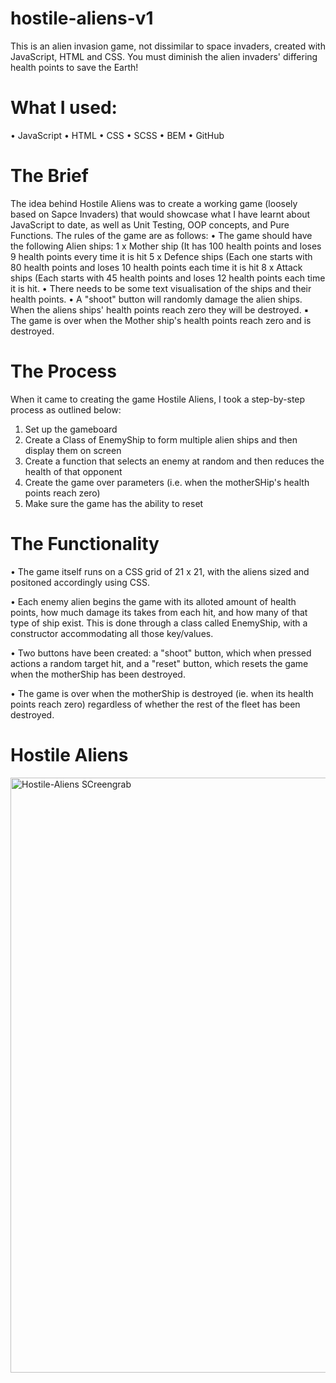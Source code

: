 # hostile-aliens-v1
This is an alien invasion game, not dissimilar to space invaders, created with JavaScript, HTML and CSS. You must diminish the alien invaders' differing health points to save the Earth!

# What I used:
•	JavaScript
•	HTML
•	CSS
•	SCSS
•	BEM
•	GitHub

# The Brief
The idea behind Hostile Aliens was to create a working game (loosely based on Sapce Invaders) that would showcase what I have learnt about JavaScript to date, as well as Unit Testing, OOP concepts, and Pure Functions. The rules of the game are as follows:
• The game should have the following Alien ships:
  1 x Mother ship (It has 100 health points and loses 9 health points every time it is hit
  5 x Defence ships (Each one starts with 80 health points and loses 10 health points each time it is hit
  8 x Attack ships (Each starts with 45 health points and loses 12 health points each time it is hit. 
• There needs to be some text visualisation of the ships and their health points.
• A "shoot" button will randomly damage the alien ships. When the aliens ships' health points reach zero they will be destroyed. 
▪ The game is over when the Mother ship's health points reach zero and is destroyed.

# The Process
When it came to creating the game Hostile Aliens, I took a step-by-step process as outlined below:
1.	Set up the gameboard
2.	Create a Class of EnemyShip to form multiple alien ships and then display them on screen
3.	Create a function that selects an enemy at random and then reduces the health of that opponent 
4.	Create the game over parameters (i.e. when the motherSHip's health points reach zero)
5.	Make sure the game has the ability to reset

# The Functionality
•	The game itself runs on a CSS grid of 21 x 21, with the aliens sized and positoned accordingly using CSS.

•	Each enemy alien begins the game with its alloted amount of health points, how much damage its takes from each hit, and how many of that type of ship exist. This is done through a class called EnemyShip, with a constructor accommodating all those key/values.

•	Two buttons have been created: a "shoot" button, which when pressed actions a random target hit, and a "reset" button, which resets the game when the motherShip has been destroyed.

•	The game is over when the motherShip is destroyed (ie. when its health points reach zero) regardless of whether the rest of the fleet has been destroyed.

# Hostile Aliens
<img width="952" alt="Hostile-Aliens SCreengrab" src="https://user-images.githubusercontent.com/93707792/167137234-4adbc1ce-74e4-4b49-8fc5-e675622a7a93.png">
